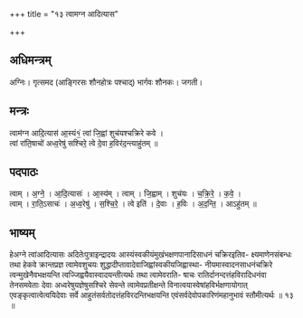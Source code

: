 +++
title = "१३ त्वामग्न आदित्यास"

+++
## अधिमन्त्रम्
अग्निः। गृत्समद (आङ्गिरसः शौनहोत्रः पश्चाद्) भार्गवः शौनकः। जगती।

## मन्त्रः
त्वाम॑ग्न आदि॒त्यास॑ आ॒स्यं१॒॑ त्वां जि॒ह्वां शुच॑यश्चक्रिरे कवे ।  
त्वां रा॑ति॒षाचो॑ अध्व॒रेषु॑ सश्चिरे॒ त्वे दे॒वा ह॒विर॑द॒न्त्याहु॑तम् ॥

## पदपाठः
त्वाम् । अ॒ग्ने॒ । आ॒दि॒त्यासः॑ । आ॒स्य॑म् । त्वाम् । जि॒ह्वाम् । शुच॑यः । च॒क्रि॒रे॒ । क॒वे॒ ।  
त्वाम् । रा॒ति॒ऽसाचः॑ । अ॒ध्व॒रेषु॑ । स॒श्चि॒रे॒ । त्वे इति॑ । दे॒वाः । ह॒विः । अ॒द॒न्ति॒ । आऽहु॑तम् ॥

## भाष्यम्
हेअग्ने त्वांआदित्यासः अदितेःपुत्राइन्द्रादयः आस्यंस्वकीयंमुखंभक्षणपानादिसाधनं चक्रिरइतिव- क्ष्यमाणेनसंबन्धः तथा हेकवे क्रान्तप्रज्ञ त्वामेवशुचयः शुद्धादीप्तावादेवाजिह्वांस्वकीयजिह्वास्था- नीयमास्वादनसाधनंचक्रिरे त्वन्मुखेनैवभक्षयन्ति त्वज्जिह्वयैवास्वादयन्तीत्यर्थः तथा त्वामेवराति- षाचः रातिर्दानन्दत्तंहविरादिधनंवा तेनसमवेताः देवाः अध्वरेषुयज्ञेषुसश्चिरे सेवन्ते त्वामेवप्रतीक्षन्ते विनात्वयास्वेषांहविर्भक्षणायोगात् एवङ्कृत्वात्वेत्वयिदेवाः सर्वे आहुतंसर्वतोदत्तंहविरदन्तिभक्षयन्ति एवंसर्वदेवोपकारिणंमहानुभावं स्तौमीत्यर्थः ॥ १३ ॥